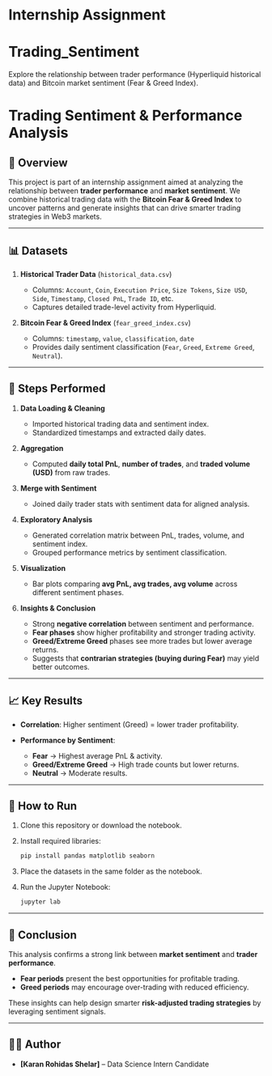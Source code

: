 # Internship Assignment
# Trading_Sentiment
Explore the relationship between trader performance (Hyperliquid historical data) and Bitcoin market sentiment (Fear &amp; Greed Index).

# Trading Sentiment & Performance Analysis

## 📌 Overview

This project is part of an internship assignment aimed at analyzing the relationship between **trader performance** and **market sentiment**.
We combine historical trading data with the **Bitcoin Fear & Greed Index** to uncover patterns and generate insights that can drive smarter trading strategies in Web3 markets.

---

## 📊 Datasets

1. **Historical Trader Data** (`historical_data.csv`)

   * Columns: `Account`, `Coin`, `Execution Price`, `Size Tokens`, `Size USD`, `Side`, `Timestamp`, `Closed PnL`, `Trade ID`, etc.
   * Captures detailed trade-level activity from Hyperliquid.

2. **Bitcoin Fear & Greed Index** (`fear_greed_index.csv`)

   * Columns: `timestamp`, `value`, `classification`, `date`
   * Provides daily sentiment classification (`Fear`, `Greed`, `Extreme Greed`, `Neutral`).

---

## 🔑 Steps Performed

1. **Data Loading & Cleaning**

   * Imported historical trading data and sentiment index.
   * Standardized timestamps and extracted daily dates.

2. **Aggregation**

   * Computed **daily total PnL**, **number of trades**, and **traded volume (USD)** from raw trades.

3. **Merge with Sentiment**

   * Joined daily trader stats with sentiment data for aligned analysis.

4. **Exploratory Analysis**

   * Generated correlation matrix between PnL, trades, volume, and sentiment index.
   * Grouped performance metrics by sentiment classification.

5. **Visualization**

   * Bar plots comparing **avg PnL, avg trades, avg volume** across different sentiment phases.

6. **Insights & Conclusion**

   * Strong **negative correlation** between sentiment and performance.
   * **Fear phases** show higher profitability and stronger trading activity.
   * **Greed/Extreme Greed** phases see more trades but lower average returns.
   * Suggests that **contrarian strategies (buying during Fear)** may yield better outcomes.

---

## 📈 Key Results

* **Correlation**: Higher sentiment (Greed) = lower trader profitability.
* **Performance by Sentiment**:

  * **Fear** → Highest average PnL & activity.
  * **Greed/Extreme Greed** → High trade counts but lower returns.
  * **Neutral** → Moderate results.

---

## 🚀 How to Run

1. Clone this repository or download the notebook.
2. Install required libraries:

   ```bash
   pip install pandas matplotlib seaborn
   ```
3. Place the datasets in the same folder as the notebook.
4. Run the Jupyter Notebook:

   ```bash
   jupyter lab
   ```

---

## 📌 Conclusion

This analysis confirms a strong link between **market sentiment** and **trader performance**.

* **Fear periods** present the best opportunities for profitable trading.
* **Greed periods** may encourage over-trading with reduced efficiency.

These insights can help design smarter **risk-adjusted trading strategies** by leveraging sentiment signals.

---

## 👩‍💻 Author

* **\[Karan Rohidas Shelar]** – Data Science Intern Candidate

